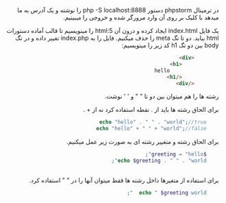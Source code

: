 

<div class="body" dir="rtl">
در ترمینال phpstorm دستور php -S localhost:8888 را نوشته و یک آدرس به ما میدهد با کلیک بر روی آن وارد مرورگر شده و خروجی را میبینیم.

یک فایل index.html ایجاد کرده و درون آن html:5 را مینویسیم تا قالب آماده دستورات html بیاید. دو تا تگ meta را حذف میکنیم.
فایل را به index.php تغییر داده و در تگ body بین دو تگ h1 کد زیر را مینویسیم:
<div dir="ltl"> 

```html
        <div>
            <h1>
                hello
            </h1>
        </div>
 ```
<div dir="rtl">

رشته ها را هم میتوان بین دو تا " " و ' ' نوشت.

برای الحاق رشته ها باید از . نقطه استفاده کرد نه از + .
<div dir="ltl">

```php
    echo "hello" . " " . "world";//true
    echo "hello" + " " + "world";//false
```
<div dir="rtl">

برای الحاق رشته و متغییر رشته ای به صورت زیر عمل میکنیم.
<div dir="ltl">

```php
    $greeting = "hello";
    echo $greeting . " " . "world"; 
   
```
<div dir="rtl">
برای استفاده از متغیرها داخل رشته ها فقط میتوان آنها را در " " استفاده کرد.
<div dir="ltl">

```php
    echo " $greeting world  ";
```
